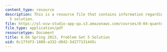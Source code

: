 ```yaml
---
content_type: resource
description: This is a resource file that contains information regarding problem set
  5 solution.
file: https://ol-ocw-studio-app-qa.s3.amazonaws.com/courses/8-04-quantum-physics-i-spring-2013/0c17fdf31880a332d0425d277131445c_MIT8_04S13_ps5_sol.pdf
file_type: application/pdf
resourcetype: Document
title: 8.04 Spring 2013, Problem Set 5 Solution
uid: 0c17fdf3-1880-a332-d042-5d277131445c
---
```


